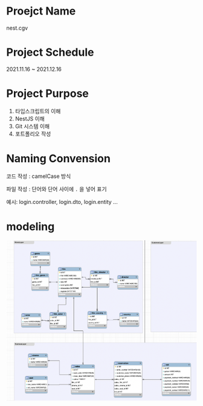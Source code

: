 # Proejct Name 
nest.cgv

# Project Schedule
2021.11.16 ~ 2021.12.16

# Project Purpose
1. 타입스크립트의 이해
1. NestJS 이해
2. Git 시스템 이해
3. 포트폴리오 작성

# Naming Convension
코드 작성 : camelCase 방식

파일 작성 : 단어와 단어 사이에 `.` 을 넣어 표기

예시: login.controller, login.dto, login.entity ... 

# modeling
![img](./model.png)
